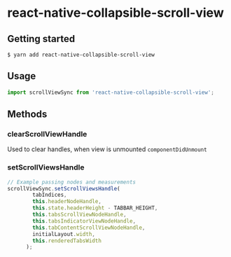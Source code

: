 # react-native-collapsible-scroll-view

## Getting started

`$ yarn add react-native-collapsible-scroll-view`


## Usage
```javascript
import scrollViewSync from 'react-native-collapsible-scroll-view';

```

## Methods

### clearScrollViewHandle
Used to clear handles, when view is unmounted `componentDidUnmount`

### setScrollViewsHandle

```js
// Example passing nodes and measurements
scrollViewSync.setScrollViewsHandle(
        tabIndices,
        this.headerNodeHandle,
        this.state.headerHeight - TABBAR_HEIGHT,
        this.tabsScrollViewNodeHandle,
        this.tabsIndicatorViewNodeHandle,
        this.tabContentScrollViewNodeHandle,
        initialLayout.width,
        this.renderedTabsWidth
      );
```